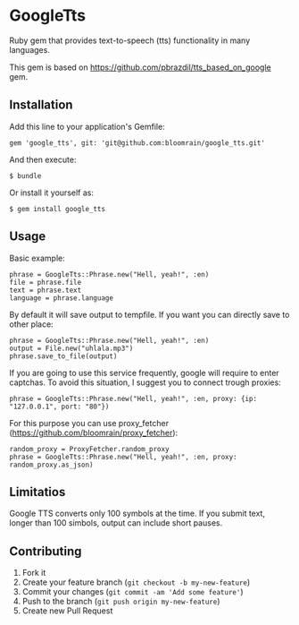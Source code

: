 # GoogleTts

Ruby gem that provides text-to-speech (tts) functionality in many languages.

This gem is based on https://github.com/pbrazdil/tts_based_on_google gem.

## Installation

Add this line to your application's Gemfile:

    gem 'google_tts', git: 'git@github.com:bloomrain/google_tts.git'

And then execute:

    $ bundle

Or install it yourself as:

    $ gem install google_tts

## Usage

Basic example:

    phrase = GoogleTts::Phrase.new("Hell, yeah!", :en)
    file = phrase.file
    text = phrase.text
    language = phrase.language

By default it will save output to tempfile. If you want you can directly save to other place:

	phrase = GoogleTts::Phrase.new("Hell, yeah!", :en)
	output = File.new("uhlala.mp3")
	phrase.save_to_file(output)

If you are going to use this service frequently, google will require to enter captchas. To avoid this situation, I suggest you to connect trough proxies:

    phrase = GoogleTts::Phrase.new("Hell, yeah!", :en, proxy: {ip: "127.0.0.1", port: "80"})

For this purpose you can use proxy_fetcher (https://github.com/bloomrain/proxy_fetcher):

    random_proxy = ProxyFetcher.random_proxy
    phrase = GoogleTts::Phrase.new("Hell, yeah!", :en, proxy: random_proxy.as_json)


    


## Limitatios

Google TTS converts only 100 symbols at the time. If you submit text, longer than 100 simbols, output can include short pauses.

## Contributing

1. Fork it
2. Create your feature branch (`git checkout -b my-new-feature`)
3. Commit your changes (`git commit -am 'Add some feature'`)
4. Push to the branch (`git push origin my-new-feature`)
5. Create new Pull Request
